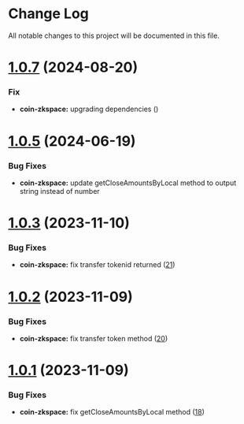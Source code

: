 
# Change Log

All notable changes to this project will be documented in this file.

# [1.0.7](https://github.com/okx/js-wallet-sdk) (2024-08-20)

### Fix

- **coin-zkspace:** upgrading dependencies ([](https://github.com/okx/js-wallet-sdk))


# [1.0.5](https://github.com/okx/js-wallet-sdk) (2024-06-19)

### Bug Fixes

- **coin-zkspace:** update getCloseAmountsByLocal method to output string instead of number

# [1.0.3](https://github.com/okx/js-wallet-sdk) (2023-11-10)

### Bug Fixes

- **coin-zkspace:** fix transfer tokenid returned  ([21](https://github.com/okx/js-wallet-sdk/pull/21))

# [1.0.2](https://github.com/okx/js-wallet-sdk) (2023-11-09)

### Bug Fixes

- **coin-zkspace:** fix transfer token method  ([20](https://github.com/okx/js-wallet-sdk/pull/20))

# [1.0.1](https://github.com/okx/js-wallet-sdk) (2023-11-09)

### Bug Fixes

- **coin-zkspace:** fix getCloseAmountsByLocal method  ([18](https://github.com/okx/js-wallet-sdk/pull/18))
